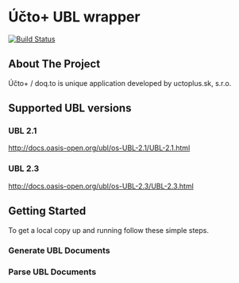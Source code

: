 # Účto+ UBL wrapper

[![Build Status](https://jenkins.epicfail.dev/buildStatus/icon?job=UBL+Wrapper)](https://jenkins.epicfail.dev/job/UBL%20Wrapper/)

## About The Project

Účto+ / doq.to is unique application developed by uctoplus.sk, s.r.o.

## Supported UBL versions

### UBL 2.1

http://docs.oasis-open.org/ubl/os-UBL-2.1/UBL-2.1.html

### UBL 2.3

http://docs.oasis-open.org/ubl/os-UBL-2.3/UBL-2.3.html

<!-- GETTING STARTED -->

## Getting Started

To get a local copy up and running follow these simple steps.

### Generate UBL Documents

### Parse UBL Documents
